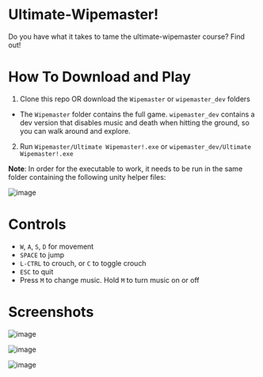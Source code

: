 # Ultimate-Wipemaster!

Do you have what it takes to tame the ultimate-wipemaster course? Find out!

# How To Download and Play
1. Clone this repo OR download the `Wipemaster` or `wipemaster_dev` folders
  - The `Wipemaster` folder contains the full game. `wipemaster_dev` contains a dev version that disables music and death when hitting the ground, 
  so you can walk around and explore.
2. Run `Wipemaster/Ultimate Wipemaster!.exe` or `wipemaster_dev/Ultimate Wipemaster!.exe`

<b>Note</b>: In order for the executable to work, it needs to be run in the same folder containing the following unity helper files:

![image](https://user-images.githubusercontent.com/52118413/183311425-2585fbd3-499e-4a33-94e9-b0acb4eb6920.png)

# Controls
- `W`, `A`, `S`, `D` for movement
- `SPACE` to jump
- `L-CTRL` to crouch, or `C` to toggle crouch
- `ESC` to quit
- Press `M` to change music. Hold `M` to turn music on or off

# Screenshots

![image](https://user-images.githubusercontent.com/52118413/183311293-2b530fb2-9f31-4865-8e76-a293bb6745cb.png)

![image](https://user-images.githubusercontent.com/52118413/183311320-8431a570-291f-408d-8bc4-9a47b3a66b20.png)

![image](https://user-images.githubusercontent.com/52118413/183311350-253c19c5-0eb0-4eb1-b95d-0da5e504fac9.png)
